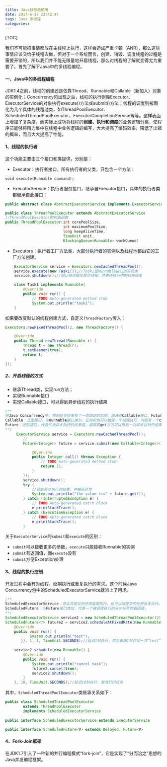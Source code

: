 ```yaml
---
title: Java线程池使用
date: 2017-6-17 23:42:44
tags: Java 多线程
categories: 
---
```


[TOC]

我们不可能把事情都放在主线程上执行，这样会造成严重卡顿（ANR），那么这些事情应该交给子线程去做，但对于一个系统而言，创建、销毁、调度线程的过程是需要开销的，所以我们并不能无限量地开启线程，那么对线程的了解就变得尤为重要了。首先了解下Java中的多线程编程。

#### 一、Java中的多线程编程

JDK1.4之前，线程的创建还是依靠Thread、Runnable和Callable（新加入）对象的实例化；Concurrency包出现之后，线程的执行则靠Executor、ExecutorService的对象执行execute()方法或submit()方法；线程的调度则被固化为几个具体的线程池类，如ThreadPoolExecutor、ScheduledThreadPoolExecutor、ExecutorCompletionService等等。这样表面上增加了复杂度，而实际上成功将线程的**创建、执行和调度**的业务逻辑分离，使程序员能够将精力集中在线程中业务逻辑的编写，大大提高了编码效率，降低了出错的概率，而且大大提高了性能。

#### 1、线程的执行者

这个功能主要由三个接口和类提供，分别是： 

- Executor：执行者接口，所有执行者的父类，只包含一个方法：

```jav
void execute(Runnable command);
```

- ExecutorService：执行者服务接口，继承自Executor接口，具体的执行者类都继承自此接口：

```java
public abstract class AbstractExecutorService implements ExecutorService

public class ThreadPoolExecutor extends AbstractExecutorService
//ThreadPoolExecutor的构造函数
public ThreadPoolExecutor(int corePoolSize,
                          int maximumPoolSize,
                          long keepAliveTime,
                          TimeUnit unit,
                          BlockingQueue<Runnable> workQueue)
```

- Executors：执行者工厂方法类，大部分执行者的实例以及线程池都由它的工厂方法创建。

```java
    ExecutorService service = Executors.newCachedThreadPool();
    service.execute(new Task1());//Task1是Runnable接口的实现类
    service.shutdown();//阻止继续提交其他线程，并等待执行中的线程结束

    class Task1 implements Runnable{
        @Override
        public void run() {
            // TODO Auto-generated method stub
            System.out.println("task1");
    }
```

如果要改变默认的线程创建方式，自定义`ThreadFactory`传入：

```java
Executors.newFixedThreadPool(2, new ThreadFactory() {

    @Override
    public Thread newThread(Runnable r) {
        Thread t = new Thread(r);
        t.setDaemon(true);
        return t;
    }
});
```



##### 2、开启线程的方式

- 继承Thread类，实现run方法；
- 实现Runnable接口
- 实现Callable接口，可以得到异步线程的执行结果

```java
/**
在Java Concurrency中，得到异步结果有了一套固定的机制，即通过Callable接口、Future接口和ExecutorService的submit方法来得到异步执行的结果
Callable：泛型接口，与Runnable接口类似，它的实例可以被另一个线程执行，内部有一个call方法，返回一个泛型变量V;
Future：泛型接口，代表依次异步执行的结果值，调用其get方法可以得到一次异步执行的结果，如果运算未完成，则阻塞直到完成；调用其cancel方法可以取消一次异步执行；
**/
     ExecutorService service = Executors.newCachedThreadPool();
        //
        Future<Integer> future = service.submit(new Callable<Integer>() {

            @Override
            public Integer call() throws Exception {
                // TODO Auto-generated method stub
                return 11;
            }
        });
        service.shutdown();
        try {
            //获取异步执行的结果，并捕获异常
            System.out.println("the value is=" + future.get());
        } catch (InterruptedException e) {
            // TODO Auto-generated catch block
            e.printStackTrace();
        } catch (ExecutionException e) {
            // TODO Auto-generated catch block
            e.printStackTrace();
        }
```

关于`ExecutorService`的`submit`和`execute`的区别：

- `submit`可以接收更多的参数，`execute`只能接收Runnable的实例
- `submit`有返回值，而`execute`没有
- `submit`方便Exception处理

#### 3、线程的执行控制

开发过程中会有对线程，延期执行或重复执行的需求。这个时候Java Concurrency包中的ScheduledExecutorService就派上了用场。

```java
/**
ScheduledExecutorService：可以将提交的任务延期执行，也可以将提交的任务反复执行。 
ScheduledFuture：与Future接口类似，代表一个被调度执行的异步任务的返回值。 
**/
ScheduledExecutorService service2 = new ScheduledThreadPoolExecutor(2);
ScheduledFuture<?> future2 = service2.scheduleAtFixedRate(new Runnable() {
    @Override
    public void run() {
           System.out.println("test");
       }}, 1, 1, TimeUnit.SECONDS);//延迟1秒执行，然后每隔1秒打印一次”test”
        
    service2.schedule(new Runnable() {
        @Override
        public void run() {
            System.out.println("cancel task");
            future2.cancel(true);
            service2.shutdown();
        }
    }, 10, TimeUnit.SECONDS);//延迟10秒执行，取消打印任务
```

其中，`ScheduledThreadPoolExecutor`类继承关系如下：

```java
public class ScheduledThreadPoolExecutor
        extends ThreadPoolExecutor
        implements ScheduledExecutorService
        
public interface ScheduledExecutorService extends ExecutorService

public interface ScheduledFuture<V> extends Delayed, Future<V>
```

#### 4、Fork-Join框架

在JDK1.7引入了一种新的并行编程模式“fork-join”，它是实现了“分而治之”思想的Java并发编程框架。
